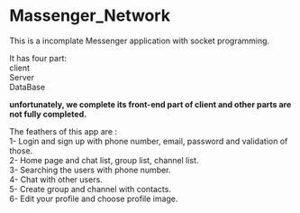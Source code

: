 # Massenger_Network
This is a incomplate Messenger application with socket programming.<br />

It has four part: <br />
client <br />
Server<br />
DataBase<br />

**unfortunately, we complete its front-end part of client and other parts are not fully completed.<br />**

The feathers of this app are :<br />
1- Login and sign up with phone number, email, password and validation of those.<br />
2- Home page and chat list, group list, channel list.<br />
3- Searching the users with phone number.<br />
4- Chat with other users.<br />
5- Create group and channel with contacts.<br />
6- Edit your profile and choose profile image.<br />
